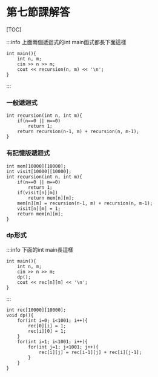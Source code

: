 # 第七節課解答

[TOC]

:::info
上面兩個遞迴式的int main函式都長下面這樣
```cpp=
int main(){
    int n, m;
    cin >> n >> m;
    cout << recursion(n, m) << '\n';
}
```
:::
### 一般遞迴式
```cpp=
int recursion(int n, int m){
    if(n==0 || m==0)
        return 1;
    return recursion(n-1, m) + recursion(n, m-1);
}
```

### 有記憶版遞迴式
```cpp=
int mem[10000][10000];
int visit[10000][10000];
int recursion(int n, int m){
    if(n==0 || m==0)
        return 1;
    if(visit[n][m])
        return mem[n][m];
    mem[n][m] = recursion(n-1, m) + recursion(n, m-1);
    visit[n][m] = 1;
    return mem[n][m];
}
```

### dp形式
:::info
下面的int main長這樣
```cpp=
int main(){
    int n, m;
    cin >> n >> m;
    dp();
    cout << rec[n][m] << '\n';
}
```
:::
```cpp=
int rec[10000][10000];
void dp(){
    for(int i=0; i<1001; i++){
        rec[0][i] = 1;
        rec[i][0] = 1;
    }    
    for(int i=1; i<1001; i++){
        for(int j=1; j<1001; j++){
            rec[i][j] = rec[i-1][j] + rec[i][j-1];
        }
    }
}
```